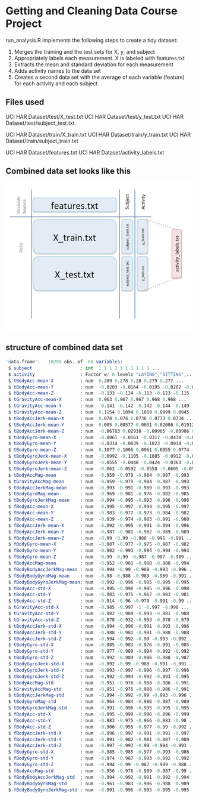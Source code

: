# Getting and Cleaning Data Course Project

run_analysis.R implements the following steps to create a tidy dataset:

1. Merges the training and the test sets for X, y, and subject
2. Appropriately labels each measurement. X is labeled with features.txt
3. Extracts the mean and standard deviation for each measurement
4. Adds activity names to the data set
5. Creates a second data set with the average of each variable (feature) for each activity and each subject. 

## Files used

UCI HAR Dataset/test/X_test.txt
UCI HAR Dataset/test/y_test.txt
UCI HAR Dataset/test/subject_test.txt

UCI HAR Dataset/train/X_train.txt
UCI HAR Dataset/train/y_train.txt
UCI HAR Dataset/train/subject_train.txt

UCI HAR Dataset/features.txt
UCI HAR Dataset/activity_labels.txt

## Combined data set looks like this 

![image1](image_combined_data.png "Combined Data Set")

## structure of combined data set

```S
'data.frame':	10299 obs. of  68 variables:
 $ subject                  : int  1 1 1 1 1 1 1 1 1 1 ...
 $ activity                 : Factor w/ 6 levels "LAYING","SITTING",..: 4 4 4 4 4 4 4 4 4 4 ...
 $ tBodyAcc-mean-X          : num  0.289 0.278 0.28 0.279 0.277 ...
 $ tBodyAcc-mean-Y          : num  -0.0203 -0.0164 -0.0195 -0.0262 -0.0166 ...
 $ tBodyAcc-mean-Z          : num  -0.133 -0.124 -0.113 -0.123 -0.115 ...
 $ tGravityAcc-mean-X       : num  0.963 0.967 0.967 0.968 0.968 ...
 $ tGravityAcc-mean-Y       : num  -0.141 -0.142 -0.142 -0.144 -0.149 ...
 $ tGravityAcc-mean-Z       : num  0.1154 0.1094 0.1019 0.0999 0.0945 ...
 $ tBodyAccJerk-mean-X      : num  0.078 0.074 0.0736 0.0773 0.0734 ...
 $ tBodyAccJerk-mean-Y      : num  0.005 0.00577 0.0031 0.02006 0.01912 ...
 $ tBodyAccJerk-mean-Z      : num  -0.06783 0.02938 -0.00905 -0.00986 0.01678 ...
 $ tBodyGyro-mean-X         : num  -0.0061 -0.0161 -0.0317 -0.0434 -0.034 ...
 $ tBodyGyro-mean-Y         : num  -0.0314 -0.0839 -0.1023 -0.0914 -0.0747 ...
 $ tBodyGyro-mean-Z         : num  0.1077 0.1006 0.0961 0.0855 0.0774 ...
 $ tBodyGyroJerk-mean-X     : num  -0.0992 -0.1105 -0.1085 -0.0912 -0.0908 ...
 $ tBodyGyroJerk-mean-Y     : num  -0.0555 -0.0448 -0.0424 -0.0363 -0.0376 ...
 $ tBodyGyroJerk-mean-Z     : num  -0.062 -0.0592 -0.0558 -0.0605 -0.0583 ...
 $ tBodyAccMag-mean         : num  -0.959 -0.979 -0.984 -0.987 -0.993 ...
 $ tGravityAccMag-mean      : num  -0.959 -0.979 -0.984 -0.987 -0.993 ...
 $ tBodyAccJerkMag-mean     : num  -0.993 -0.991 -0.989 -0.993 -0.993 ...
 $ tBodyGyroMag-mean        : num  -0.969 -0.981 -0.976 -0.982 -0.985 ...
 $ tBodyGyroJerkMag-mean    : num  -0.994 -0.995 -0.993 -0.996 -0.996 ...
 $ fBodyAcc-mean-X          : num  -0.995 -0.997 -0.994 -0.995 -0.997 ...
 $ fBodyAcc-mean-Y          : num  -0.983 -0.977 -0.973 -0.984 -0.982 ...
 $ fBodyAcc-mean-Z          : num  -0.939 -0.974 -0.983 -0.991 -0.988 ...
 $ fBodyAccJerk-mean-X      : num  -0.992 -0.995 -0.991 -0.994 -0.996 ...
 $ fBodyAccJerk-mean-Y      : num  -0.987 -0.981 -0.982 -0.989 -0.989 ...
 $ fBodyAccJerk-mean-Z      : num  -0.99 -0.99 -0.988 -0.991 -0.991 ...
 $ fBodyGyro-mean-X         : num  -0.987 -0.977 -0.975 -0.987 -0.982 ...
 $ fBodyGyro-mean-Y         : num  -0.982 -0.993 -0.994 -0.994 -0.993 ...
 $ fBodyGyro-mean-Z         : num  -0.99 -0.99 -0.987 -0.987 -0.989 ...
 $ fBodyAccMag-mean         : num  -0.952 -0.981 -0.988 -0.988 -0.994 ...
 $ fBodyBodyAccJerkMag-mean : num  -0.994 -0.99 -0.989 -0.993 -0.996 ...
 $ fBodyBodyGyroMag-mean    : num  -0.98 -0.988 -0.989 -0.989 -0.991 ...
 $ fBodyBodyGyroJerkMag-mean: num  -0.992 -0.996 -0.995 -0.995 -0.995 ...
 $ tBodyAcc-std-X           : num  -0.995 -0.998 -0.995 -0.996 -0.998 ...
 $ tBodyAcc-std-Y           : num  -0.983 -0.975 -0.967 -0.983 -0.981 ...
 $ tBodyAcc-std-Z           : num  -0.914 -0.96 -0.979 -0.991 -0.99 ...
 $ tGravityAcc-std-X        : num  -0.985 -0.997 -1 -0.997 -0.998 ...
 $ tGravityAcc-std-Y        : num  -0.982 -0.989 -0.993 -0.981 -0.988 ...
 $ tGravityAcc-std-Z        : num  -0.878 -0.932 -0.993 -0.978 -0.979 ...
 $ tBodyAccJerk-std-X       : num  -0.994 -0.996 -0.991 -0.993 -0.996 ...
 $ tBodyAccJerk-std-Y       : num  -0.988 -0.981 -0.981 -0.988 -0.988 ...
 $ tBodyAccJerk-std-Z       : num  -0.994 -0.992 -0.99 -0.993 -0.992 ...
 $ tBodyGyro-std-X          : num  -0.985 -0.983 -0.976 -0.991 -0.985 ...
 $ tBodyGyro-std-Y          : num  -0.977 -0.989 -0.994 -0.992 -0.992 ...
 $ tBodyGyro-std-Z          : num  -0.992 -0.989 -0.986 -0.988 -0.987 ...
 $ tBodyGyroJerk-std-X      : num  -0.992 -0.99 -0.988 -0.991 -0.991 ...
 $ tBodyGyroJerk-std-Y      : num  -0.993 -0.997 -0.996 -0.997 -0.996 ...
 $ tBodyGyroJerk-std-Z      : num  -0.992 -0.994 -0.992 -0.993 -0.995 ...
 $ tBodyAccMag-std          : num  -0.951 -0.976 -0.988 -0.986 -0.991 ...
 $ tGravityAccMag-std       : num  -0.951 -0.976 -0.988 -0.986 -0.991 ...
 $ tBodyAccJerkMag-std      : num  -0.994 -0.992 -0.99 -0.993 -0.996 ...
 $ tBodyGyroMag-std         : num  -0.964 -0.984 -0.986 -0.987 -0.989 ...
 $ tBodyGyroJerkMag-std     : num  -0.991 -0.996 -0.995 -0.995 -0.995 ...
 $ fBodyAcc-std-X           : num  -0.995 -0.999 -0.996 -0.996 -0.999 ...
 $ fBodyAcc-std-Y           : num  -0.983 -0.975 -0.966 -0.983 -0.98 ...
 $ fBodyAcc-std-Z           : num  -0.906 -0.955 -0.977 -0.99 -0.992 ...
 $ fBodyAccJerk-std-X       : num  -0.996 -0.997 -0.991 -0.991 -0.997 ...
 $ fBodyAccJerk-std-Y       : num  -0.991 -0.982 -0.981 -0.987 -0.989 ...
 $ fBodyAccJerk-std-Z       : num  -0.997 -0.993 -0.99 -0.994 -0.993 ...
 $ fBodyGyro-std-X          : num  -0.985 -0.985 -0.977 -0.993 -0.986 ...
 $ fBodyGyro-std-Y          : num  -0.974 -0.987 -0.993 -0.992 -0.992 ...
 $ fBodyGyro-std-Z          : num  -0.994 -0.99 -0.987 -0.989 -0.988 ...
 $ fBodyAccMag-std          : num  -0.956 -0.976 -0.989 -0.987 -0.99 ...
 $ fBodyBodyAccJerkMag-std  : num  -0.994 -0.992 -0.991 -0.992 -0.994 ...
 $ fBodyBodyGyroMag-std     : num  -0.961 -0.983 -0.986 -0.988 -0.989 ...
 $ fBodyBodyGyroJerkMag-std : num  -0.991 -0.996 -0.995 -0.995 -0.995 ...
```
